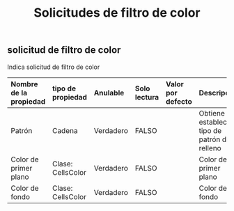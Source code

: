 ﻿---
title: Solicitudes de filtro de color
second_title: Aspose.Cells Cloud Documen
type: docs
url: /es/specification/model/colorfilterrequest/
description: "Aspose.Cells Especificación del modelo de nube: ColorFilterRequest. Maneje sin esfuerzo Excel y otros documentos de hoja de cálculo con funciones como abrir, generar, editar, dividir, fusionar, comparar y convertir."
kwords: Excel, Office, Hoja de cálculo, Nube REST API, ColorFilterRequest
weight: 50
---
## **solicitud de filtro de color**

 Indica solicitud de filtro de color

| Nombre de la propiedad| tipo de propiedad| Anulable| Solo lectura| Valor por defecto| Descripción|
|:- |:- |:- |:- |:- |:- |
| Patrón| Cadena| Verdadero| FALSO|| Obtiene o establece el tipo de patrón de relleno|
| Color de primer plano| Clase: CellsColor| Verdadero| FALSO|| Color de primer plano|
| Color de fondo| Clase: CellsColor| Verdadero| FALSO|| Color de fondo|

